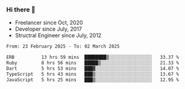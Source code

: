 ### Hi there 👋

- Freelancer since Oct, 2020
- Developer since July, 2017
- Structral Engineer since July, 2012

<!--START_SECTION:waka-->

```txt
From: 23 February 2025 - To: 02 March 2025

ERB          13 hrs 59 mins  ████████▒░░░░░░░░░░░░░░░░   33.37 %
Ruby         8 hrs 56 mins   █████▒░░░░░░░░░░░░░░░░░░░   21.33 %
Dart         5 hrs 53 mins   ███▓░░░░░░░░░░░░░░░░░░░░░   14.07 %
TypeScript   5 hrs 43 mins   ███▒░░░░░░░░░░░░░░░░░░░░░   13.67 %
JavaScript   5 hrs 25 mins   ███▒░░░░░░░░░░░░░░░░░░░░░   12.95 %
```

<!--END_SECTION:waka-->
